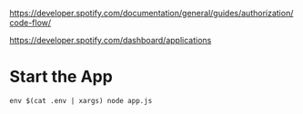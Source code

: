 https://developer.spotify.com/documentation/general/guides/authorization/code-flow/

https://developer.spotify.com/dashboard/applications

# Start the App

```
env $(cat .env | xargs) node app.js
```
